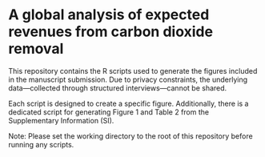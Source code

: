 # A global analysis of expected revenues from carbon dioxide removal

This repository contains the R scripts used to generate the figures included in the manuscript submission. Due to privacy constraints, the underlying data—collected through structured interviews—cannot be shared.

Each script is designed to create a specific figure. Additionally, there is a dedicated script for generating Figure 1 and Table 2 from the Supplementary Information (SI).

Note: Please set the working directory to the root of this repository before running any scripts.
